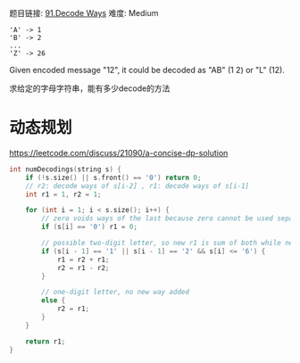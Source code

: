 题目链接: [91.Decode Ways][1]
难度: Medium

```
'A' -> 1
'B' -> 2
...
'Z' -> 26
```

Given encoded message "12", it could be decoded as "AB" (1 2) or "L" (12).

求给定的字母字符串，能有多少decode的方法

# 动态规划
https://leetcode.com/discuss/21090/a-concise-dp-solution

```cpp
int numDecodings(string s) {
    if (!s.size() || s.front() == '0') return 0;
    // r2: decode ways of s[i-2] , r1: decode ways of s[i-1] 
    int r1 = 1, r2 = 1;

    for (int i = 1; i < s.size(); i++) {
        // zero voids ways of the last because zero cannot be used separately
        if (s[i] == '0') r1 = 0;

        // possible two-digit letter, so new r1 is sum of both while new r2 is the old r1
        if (s[i - 1] == '1' || s[i - 1] == '2' && s[i] <= '6') {
            r1 = r2 + r1;
            r2 = r1 - r2;
        }

        // one-digit letter, no new way added
        else {
            r2 = r1;
        }
    }

    return r1;
}
```

[1]: https://leetcode.com/problems/decode-ways/